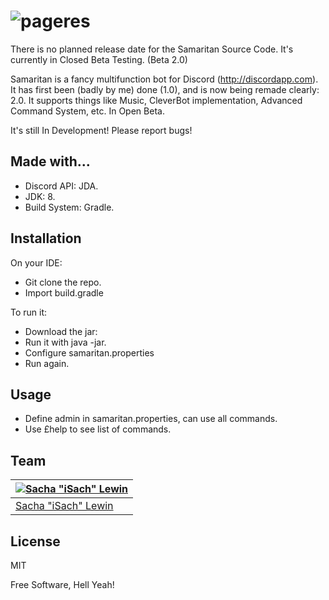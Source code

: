 # ![pageres](http://puu.sh/p8vKT/cc7c549307.png)

There is no planned release date for the Samaritan Source Code.
It's currently in Closed Beta Testing. (Beta 2.0)

Samaritan is a fancy multifunction bot for Discord (http://discordapp.com). It has first been (badly by me) done (1.0), and is now being remade clearly: 2.0. It supports things like Music, CleverBot implementation, Advanced Command System, etc. In Open Beta.

It's still In Development! Please report bugs!

## Made with...

- Discord API: JDA.
- JDK: 8.
- Build System: Gradle.

## Installation

On your IDE:
- Git clone the repo.
- Import build.gradle

To run it:
- Download the jar: 
- Run it with java -jar.
- Configure samaritan.properties
- Run again.

## Usage

- Define admin in samaritan.properties, can use all commands.
- Use £help to see list of commands.

## Team

[![Sacha "iSach" Lewin](https://avatars3.githubusercontent.com/u/13520261?v=3&s=460)](https://isach.be) |
---|
[Sacha "iSach" Lewin](https://sindresorhus.com) |


## License

MIT

Free Software, Hell Yeah!
